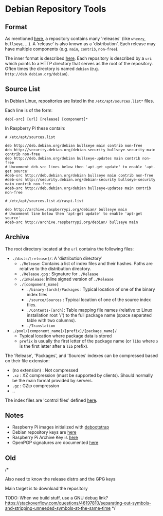 # Debian Repository Tools


## Format

As mentioned [here](https://wiki.debian.org/DebianRepository), a repository contains many 'releases' (like `wheezy`, `bullseye`, ...). A 'release' is also known as a 'distribution'. Each release may have multiple components (e.g. `main`, `contrib`, `non-free`).

The inner format is described [here](https://wiki.debian.org/DebianRepository/Format). Each repository is described by a `uri`  which points to a HTTP directory that serves as the root of the repository. Often times the directory is named `debian` (e.g. `http://deb.debian.org/debian`).

## Source List

In Debian Linux, repositories are listed in the `/etc/apt/sources.list*` files.

Each line is of the form:

```
deb[-src] [url] [release] [component]*
```

In Raspberry Pi these contain:

```
# /etc/apt/sources.list

deb http://deb.debian.org/debian bullseye main contrib non-free
deb http://security.debian.org/debian-security bullseye-security main contrib non-free
deb http://deb.debian.org/debian bullseye-updates main contrib non-free
# Uncomment deb-src lines below then 'apt-get update' to enable 'apt-get source'
#deb-src http://deb.debian.org/debian bullseye main contrib non-free
#deb-src http://security.debian.org/debian-security bullseye-security main contrib non-free
#deb-src http://deb.debian.org/debian bullseye-updates main contrib non-free

# /etc/apt/sources.list.d/raspi.list

deb http://archive.raspberrypi.org/debian/ bullseye main
# Uncomment line below then 'apt-get update' to enable 'apt-get source'
#deb-src http://archive.raspberrypi.org/debian/ bullseye main
```

## Archive

The root directory located at the `url` contains the following files:

- `./dists/[release]/`: A 'distribution directory'
    - `./Release`: Contains a list of index files and their hashes. Paths are relative to the distribution directory.
    - `./Release.gpg` : Signature for `./Release`
    - `./InRelease`: Inline signed version of `./Release`
    - `./[component_name]`
        - `./binary-[arch]/Packages` : Typical location of one of the binary index files
        - `./source/Sources` : Typical location of one of the source index files.
        - `./Contents-[arch]`: Table mapping file names (relative to Linux installation root '/') to the full package name (space separated table with two columns).
        - `./Translation`
- `./pool/[component_name]/[prefix]/[package_name]/`
    - Typical location where package data is stored
    - `prefix` is usually the first letter of the package name (or `libx` where `x` is the first letter after a `lib` prefix).



The 'Release', 'Packages', and 'Sources' indexes can be compressed based on their file extension:

- (no extension) : Not compressed
- `.xz` : XZ compression (must be supported by clients). Should normally be the main format provided by servers.
- `.gz` : GZip compression
- ..


The index files are 'control files' defined [here](https://www.debian.org/doc/debian-policy/ch-controlfields.html#syntax-of-control-files).


## Notes

- Raspberry Pi images initialized with [debootstrap](https://linux.die.net/man/8/debootstrap)
- Debian repository keys are [here](https://ftp-master.debian.org/keys.html)
- Raspberry Pi Archive Key is [here](https://archive.raspberrypi.org/debian/raspberrypi.gpg.key)
- OpenPGP signatures are documented [here](https://www.rfc-editor.org/rfc/rfc4880)


## Old

/*

Also need to know the release distro and the GPG keys


Main target is to download the repository

TODO: When we build stuff, use a GNU debug link? https://stackoverflow.com/questions/46197810/separating-out-symbols-and-stripping-unneeded-symbols-at-the-same-time
*/
